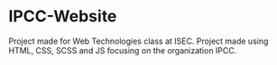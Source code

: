 # IPCC-Website
Project made for Web Technologies class at ISEC. Project made using HTML, CSS, SCSS and JS focusing on the organization IPCC.
